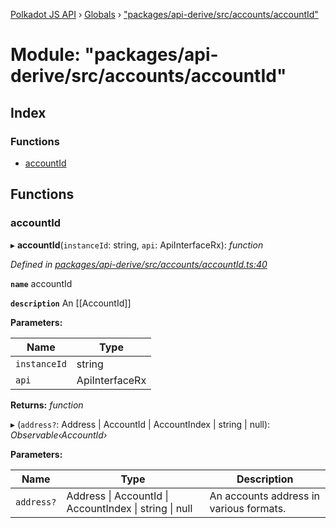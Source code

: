 [Polkadot JS API](../README.md) › [Globals](../globals.md) › ["packages/api-derive/src/accounts/accountId"](_packages_api_derive_src_accounts_accountid_.md)

# Module: "packages/api-derive/src/accounts/accountId"

## Index

### Functions

* [accountId](_packages_api_derive_src_accounts_accountid_.md#accountid)

## Functions

###  accountId

▸ **accountId**(`instanceId`: string, `api`: ApiInterfaceRx): *function*

*Defined in [packages/api-derive/src/accounts/accountId.ts:40](https://github.com/polkadot-js/api/blob/c2705bdfda/packages/api-derive/src/accounts/accountId.ts#L40)*

**`name`** accountId

**`description`** An [[AccountId]]

**Parameters:**

Name | Type |
------ | ------ |
`instanceId` | string |
`api` | ApiInterfaceRx |

**Returns:** *function*

▸ (`address?`: Address | AccountId | AccountIndex | string | null): *Observable‹AccountId›*

**Parameters:**

Name | Type | Description |
------ | ------ | ------ |
`address?` | Address &#124; AccountId &#124; AccountIndex &#124; string &#124; null | An accounts address in various formats. |
